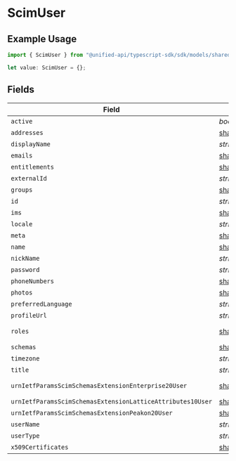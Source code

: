 # ScimUser

## Example Usage

```typescript
import { ScimUser } from "@unified-api/typescript-sdk/sdk/models/shared";

let value: ScimUser = {};
```

## Fields

| Field                                                                                                                                                                                     | Type                                                                                                                                                                                      | Required                                                                                                                                                                                  | Description                                                                                                                                                                               |
| ----------------------------------------------------------------------------------------------------------------------------------------------------------------------------------------- | ----------------------------------------------------------------------------------------------------------------------------------------------------------------------------------------- | ----------------------------------------------------------------------------------------------------------------------------------------------------------------------------------------- | ----------------------------------------------------------------------------------------------------------------------------------------------------------------------------------------- |
| `active`                                                                                                                                                                                  | *boolean*                                                                                                                                                                                 | :heavy_minus_sign:                                                                                                                                                                        | N/A                                                                                                                                                                                       |
| `addresses`                                                                                                                                                                               | [shared.ScimAddress](../../../sdk/models/shared/scimaddress.md)[]                                                                                                                         | :heavy_minus_sign:                                                                                                                                                                        | N/A                                                                                                                                                                                       |
| `displayName`                                                                                                                                                                             | *string*                                                                                                                                                                                  | :heavy_minus_sign:                                                                                                                                                                        | N/A                                                                                                                                                                                       |
| `emails`                                                                                                                                                                                  | [shared.ScimEmail](../../../sdk/models/shared/scimemail.md)[]                                                                                                                             | :heavy_minus_sign:                                                                                                                                                                        | N/A                                                                                                                                                                                       |
| `entitlements`                                                                                                                                                                            | [shared.ScimEntitlement](../../../sdk/models/shared/scimentitlement.md)[]                                                                                                                 | :heavy_minus_sign:                                                                                                                                                                        | N/A                                                                                                                                                                                       |
| `externalId`                                                                                                                                                                              | *string*                                                                                                                                                                                  | :heavy_minus_sign:                                                                                                                                                                        | N/A                                                                                                                                                                                       |
| `groups`                                                                                                                                                                                  | [shared.ScimUserGroups](../../../sdk/models/shared/scimusergroups.md)[]                                                                                                                   | :heavy_minus_sign:                                                                                                                                                                        | N/A                                                                                                                                                                                       |
| `id`                                                                                                                                                                                      | *string*                                                                                                                                                                                  | :heavy_minus_sign:                                                                                                                                                                        | N/A                                                                                                                                                                                       |
| `ims`                                                                                                                                                                                     | [shared.ScimIms](../../../sdk/models/shared/scimims.md)[]                                                                                                                                 | :heavy_minus_sign:                                                                                                                                                                        | N/A                                                                                                                                                                                       |
| `locale`                                                                                                                                                                                  | *string*                                                                                                                                                                                  | :heavy_minus_sign:                                                                                                                                                                        | N/A                                                                                                                                                                                       |
| `meta`                                                                                                                                                                                    | [shared.PropertyScimUserMeta](../../../sdk/models/shared/propertyscimusermeta.md)                                                                                                         | :heavy_minus_sign:                                                                                                                                                                        | N/A                                                                                                                                                                                       |
| `name`                                                                                                                                                                                    | [shared.PropertyScimUserName](../../../sdk/models/shared/propertyscimusername.md)                                                                                                         | :heavy_minus_sign:                                                                                                                                                                        | N/A                                                                                                                                                                                       |
| `nickName`                                                                                                                                                                                | *string*                                                                                                                                                                                  | :heavy_minus_sign:                                                                                                                                                                        | N/A                                                                                                                                                                                       |
| `password`                                                                                                                                                                                | *string*                                                                                                                                                                                  | :heavy_minus_sign:                                                                                                                                                                        | N/A                                                                                                                                                                                       |
| `phoneNumbers`                                                                                                                                                                            | [shared.ScimPhoneNumber](../../../sdk/models/shared/scimphonenumber.md)[]                                                                                                                 | :heavy_minus_sign:                                                                                                                                                                        | N/A                                                                                                                                                                                       |
| `photos`                                                                                                                                                                                  | [shared.ScimPhoto](../../../sdk/models/shared/scimphoto.md)[]                                                                                                                             | :heavy_minus_sign:                                                                                                                                                                        | N/A                                                                                                                                                                                       |
| `preferredLanguage`                                                                                                                                                                       | *string*                                                                                                                                                                                  | :heavy_minus_sign:                                                                                                                                                                        | N/A                                                                                                                                                                                       |
| `profileUrl`                                                                                                                                                                              | *string*                                                                                                                                                                                  | :heavy_minus_sign:                                                                                                                                                                        | N/A                                                                                                                                                                                       |
| `roles`                                                                                                                                                                                   | [shared.ScimRole](../../../sdk/models/shared/scimrole.md)[]                                                                                                                               | :heavy_minus_sign:                                                                                                                                                                        | Student, Faculty, ...                                                                                                                                                                     |
| `schemas`                                                                                                                                                                                 | [shared.PropertyScimUserSchemas](../../../sdk/models/shared/propertyscimuserschemas.md)[]                                                                                                 | :heavy_minus_sign:                                                                                                                                                                        | N/A                                                                                                                                                                                       |
| `timezone`                                                                                                                                                                                | *string*                                                                                                                                                                                  | :heavy_minus_sign:                                                                                                                                                                        | N/A                                                                                                                                                                                       |
| `title`                                                                                                                                                                                   | *string*                                                                                                                                                                                  | :heavy_minus_sign:                                                                                                                                                                        | N/A                                                                                                                                                                                       |
| `urnIetfParamsScimSchemasExtensionEnterprise20User`                                                                                                                                       | [shared.PropertyScimUserUrnIetfParamsScimSchemasExtensionEnterprise20User](../../../sdk/models/shared/propertyscimuserurnietfparamsscimschemasextensionenterprise20user.md)               | :heavy_minus_sign:                                                                                                                                                                        | an organization.                                                                                                                                                                          |
| `urnIetfParamsScimSchemasExtensionLatticeAttributes10User`                                                                                                                                | [shared.PropertyScimUserUrnIetfParamsScimSchemasExtensionLatticeAttributes10User](../../../sdk/models/shared/propertyscimuserurnietfparamsscimschemasextensionlatticeattributes10user.md) | :heavy_minus_sign:                                                                                                                                                                        | N/A                                                                                                                                                                                       |
| `urnIetfParamsScimSchemasExtensionPeakon20User`                                                                                                                                           | [shared.PropertyScimUserUrnIetfParamsScimSchemasExtensionPeakon20User](../../../sdk/models/shared/propertyscimuserurnietfparamsscimschemasextensionpeakon20user.md)                       | :heavy_minus_sign:                                                                                                                                                                        | N/A                                                                                                                                                                                       |
| `userName`                                                                                                                                                                                | *string*                                                                                                                                                                                  | :heavy_minus_sign:                                                                                                                                                                        | N/A                                                                                                                                                                                       |
| `userType`                                                                                                                                                                                | *string*                                                                                                                                                                                  | :heavy_minus_sign:                                                                                                                                                                        | N/A                                                                                                                                                                                       |
| `x509Certificates`                                                                                                                                                                        | [shared.ScimRole](../../../sdk/models/shared/scimrole.md)[]                                                                                                                               | :heavy_minus_sign:                                                                                                                                                                        | N/A                                                                                                                                                                                       |